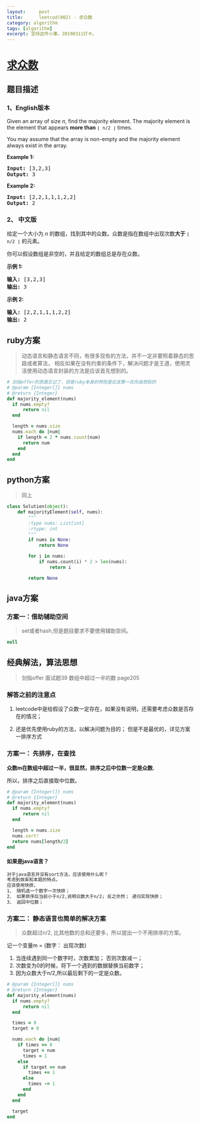 ```yaml
---
layout:     post
title:      leetcod(002) - 求众数
category: algorithm
tags: [algorithm]
excerpt: 坚持这件小事，20190311打卡。
---
```



[求众数](https://leetcode-cn.com/explore/interview/card/top-interview-quesitons-in-2018/261/before-you-start/1107/)
=======

题目描述
----------

### 1、English版本

<div class="question-description__3U1T"><div class="translation-tool__3Ffj"><span class="" data-toggle="tooltip" data-placement="left" data-original-title="显示中文" aria-hidden="true" style="cursor: pointer;"><div class="switch-base__1Zql" data-on="true"><div class="toggle__3ZBJ"></div></div></span></div><div><p>Given an array of size <i>n</i>, find the majority element. The majority element is the element that appears <b>more than</b> <code>⌊ n/2 ⌋</code> times.</p>

<p>You may assume that the array is non-empty and the majority element always exist in the array.</p>

<p><strong>Example 1:</strong></p>

<pre><strong>Input:</strong> [3,2,3]
<strong>Output:</strong> 3</pre>

<p><strong>Example 2:</strong></p>

<pre><strong>Input:</strong> [2,2,1,1,1,2,2]
<strong>Output:</strong> 2
</pre>
</div></div>

### 2、 中文版

<div class="question-description__3U1T"><div class="translation-tool__3Ffj"><span class="" data-toggle="tooltip" data-placement="left" data-original-title="显示英文" aria-hidden="true" style="cursor: pointer;"><div class="switch-base__1Zql" data-on="false"><div class="toggle__3ZBJ"></div></div></span></div><div><p>给定一个大小为 <em>n </em>的数组，找到其中的众数。众数是指在数组中出现次数<strong>大于</strong>&nbsp;<code>⌊ n/2 ⌋</code>&nbsp;的元素。</p>

<p>你可以假设数组是非空的，并且给定的数组总是存在众数。</p>

<p><strong>示例&nbsp;1:</strong></p>

<pre><strong>输入:</strong> [3,2,3]
<strong>输出:</strong> 3</pre>

<p><strong>示例&nbsp;2:</strong></p>

<pre><strong>输入:</strong> [2,2,1,1,1,2,2]
<strong>输出:</strong> 2
</pre>
</div></div>

ruby方案
----------

> 动态语言和静态语言不同，有很多现有的方法，并不一定非要照着静态的思路或者算法，
> 相反如果在没有约束的条件下，解决问题才是王道，使用灵活使用动态语言封装的方法是应该首先想到的。

```ruby
# 剑指offer的思路忘记了，但是ruby本身的特性是应该第一优先级想到的
# @param {Integer[]} nums
# @return {Integer}
def majority_element(nums)
  if nums.empty?
      return nil
  end

  length = nums.size
  nums.each do |num|
    if length < 2 * nums.count(num)
      return num
    end
  end
end
```

python方案
-------------

> 同上

```python
class Solution(object):
    def majorityElement(self, nums):
        """
        :type nums: List[int]
        :rtype: int
        """
        if nums is None:
            return None

        for i in nums:
            if nums.count(i) * 2 > len(nums):
                return i

        return None
```

java方案
----------

### 方案一：借助辅助空间
> set或者hash,但是题目要求不要使用辅助空间。

```java
null
```

经典解法，算法思想
----------
> 剑指offer 面试题39 数组中超过一半的数 page205

### 解答之前的注意点

1. leetcode中是给假设了众数一定存在，如果没有说明，还需要考虑众数是否存在的情况；

2. 还是优先使用ruby的方法，以解决问题为目的； 但是不是最优的，详见方案一排序方式

### 方案一： 先排序，在查找

**众数m在数组中超过一半，很显然，排序之后中位数一定是众数.**

所以，排序之后直接取中位数。

```ruby
# @param {Integer[]} nums
# @return {Integer}
def majority_element(nums)
  if nums.empty?
      return nil
  end

  length = nums.size
  nums.sort!
  return nums[length/2]
end
```

#### 如果是java语言？

```html
对于java语言并没有sort方法，应该使用什么呢？
考虑到效率和本题的特点。
应该使用快排，
1、 随机选一个数字一次快排；
2、 如果排序后当前小于n/2,说明众数大于n/2; 反之亦然； 递归实现快排；
3、 返回中位数；
```

### 方案二： 静态语言也简单的解决方案

> 众数超过n/2, 比其他数的总和还要多，所以提出一个不用排序的方案。

记一个变量m = {数字： 出现次数}

1. 当连续遇到同一个数字时，次数累加； 否则次数减一；
2. 次数变为0的时候，将下一个遇到的数据替换当前数字；
3. 因为众数大于n/2,所以最后剩下的一定是众数。

```ruby
# @param {Integer[]} nums
# @return {Integer}
def majority_element(nums)
  if nums.empty?
      return nil
  end

  times = 0
  target = 0

  nums.each do |num|
    if times == 0
      target = num
      times = 1
    else
      if target == num
        times += 1
      else
        times -= 1
      end
    end
  end

  target
end
```
